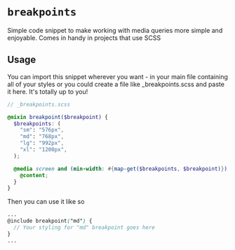 # `breakpoints`

Simple code snippet to make working with media queries more simple and enjoyable. Comes in handy in projects that use SCSS

## Usage

You can import this snippet wherever you want - in your main file containing all of your styles or you could create a file like _breakpoints.scss and paste it here. It's totally up to you!

```scss
// _breakpoints.scss

@mixin breakpoint($breakpoint) {
  $breakpoints: (
    "sm": "576px",
    "md": "768px",
    "lg": "992px",
    "xl": "1200px",
  );

  @media screen and (min-width: #{map-get($breakpoints, $breakpoint)}) {
    @content;
  }
}
```

Then you can use it like so

```scss
...
@include breakpoint("md") {
  // Your styling for "md" breakpoint goes here
}
...
```


